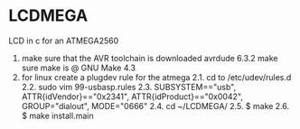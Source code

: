 # LCDMEGA
LCD in c for an ATMEGA2560


1. make sure that the AVR toolchain is downloaded avrdude 6.3.2  make sure make is @ GNU Make 4.3 
2. for linux create a plugdev rule for the atmega
2.1. cd to /etc/udev/rules.d
2.2. sudo vim 99-usbasp.rules
2.3. SUBSYSTEM=="usb", ATTR{idVendor}=="0x2341", ATTR{idProduct}=="0x0042", GROUP="dialout", MODE="0666"
2.4. cd ~/LCDMEGA/
2.5. $ make
2.6. $ make install.main
 
